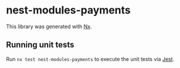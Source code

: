 # nest-modules-payments

This library was generated with [Nx](https://nx.dev).

## Running unit tests

Run `nx test nest-modules-payments` to execute the unit tests via [Jest](https://jestjs.io).
